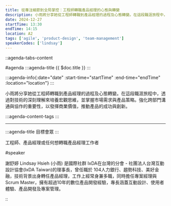 ```yaml
---
title: 從專注細節到全局掌控：工程師轉職產品經理的心態與轉變
description: 小雨將分享她從工程師轉職到產品經理的過程及心態轉變。在這段職涯旅程中，透過對技術的深刻理解來培養宏觀思維，並掌握市場需求與產品策略。強化跨部門溝通與協作的重要性，以發揮商業價值，推動產品的成功與創新。
date: 2024-12-27
startTime: 13:30
endTime: 14:15
location: A2
tags: ['agile', 'product-design', 'team-management']
speakerCodes: ['lindsay']
---
```


::agenda-tabs-content
<!--議程資訊-->
#agenda
:::agenda-title
{{ $doc.title }}
:::

:::agenda-info{:date="date" :start-time="startTime" :end-time="endTime" :location="location"}
:::

<!--議程資訊(內容)-->
小雨將分享她從工程師轉職到產品經理的過程及心態轉變。在這段職涯旅程中，透過對技術的深刻理解來培養宏觀思維，並掌握市場需求與產品策略。強化跨部門溝通與協作的重要性，以發揮商業價值，推動產品的成功與創新。

:::agenda-content-tags
:::

---

:::agenda-title
目標會眾
:::

<!--目標會眾(內容)-->
工程師、產品經理或任何想轉職產品經理工作者

<!--講者介紹-->
#speaker
<!--講者介紹(內容)-->
謝舒婷 Lindsay Hsieh (小雨) 是國際社群 IxDA在台灣的分會 - 社團法人台灣互動設計協會(IxDA Taiwan)的理事長，曾任職於 104人力銀行、趨勢科技、美好金融，技術背景出身轉任產品經理，工作上經常身兼多職，同時擔任專案經理與Scrum Master，擁有超過10年的數位產品開發經驗，專長涵蓋互動設計、使用者體驗、產品開發及專案管理。

::
